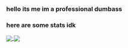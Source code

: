 ### hello its me im a professional dumbass

### here are some stats idk
<a href="https://www.youtube.com/watch?v=dQw4w9WgXcQ">
  <img align="center" src="https://github-readme-stats.vercel.app/api?username=slashedCodes&show_icons=true&theme=gruvbox" />
</a>
<a href="https://therickroll.com">
  <img align="center" src="https://github-readme-stats.vercel.app/api/top-langs/?username=slashedCodes&langs_count=8&layout=compact&theme=gruvbox" />
</a>
